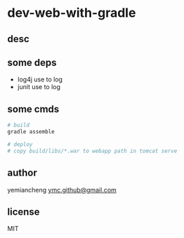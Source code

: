 # dev-web-with-gradle

## desc

## some deps
- log4j use to log
- junit use to log

## some cmds
```sh
# build
gradle assemble

# deploy
# copy build/libs/*.war to webapp path in tomcat serve

```

## author

yemiancheng <ymc.github@gmail.com>

## license

MIT
